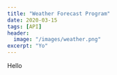 ```yaml
---
title: "Weather Forecast Program"
date: 2020-03-15
tags: [API]
header:
  image: "/images/weather.png"
excerpt: "Yo"
---
```


Hello
